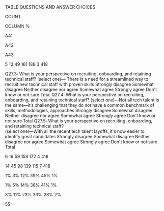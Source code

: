 TABLE QUESTIONS AND ANSWER CHOICES


COUNT


COLUMN %


A41


A42


A43


5
12
49
161
188
3
418


Q27.3: What is your perspective on recruiting, onboarding, and retaining technical staff? (select one)—
There is a need for a streamlined way to recruit new technical staff with proven skills 
Strongly disagree
Somewhat disagree
Neither disagree nor agree
Somewhat agree
Strongly agree
Don't know or not sure
Total
Q27.4: What is your perspective on recruiting, onboarding, and retaining technical staff? (select one)—Not all tech talent 
is the same—it’s challenging that they do not have a common benchmark of skills, methodologies, approaches 
Strongly disagree
Somewhat disagree
Neither disagree nor agree
Somewhat agree
Strongly agree
Don't know or not sure
Total
Q27.5: What is your perspective on recruiting, onboarding, and retaining technical staff?  
(select one)—With all the recent tech talent layoffs, it's now easier to identify great candidates 
Strongly disagree
Somewhat disagree
Neither disagree nor agree
Somewhat agree
Strongly agree
Don't know or not sure
Total


6
19
59
158
172
4
418


14
45
98
139
115
7
418


1%
3%
12%
39%
45%
1%


1%
5%
14%
38%
41%
1%


3%
11%
23%
33%
28%
2%


 55


